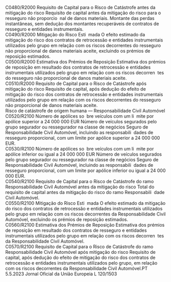  
C0480/R2000  Requisito de Capital para 
o Risco de Catástrofe 
antes da mitigação do 
risco  Requisito de capital antes da mitigação do risco para o resseguro não proporcio ­
nal de danos materiais. Montante das perdas instantâneas, sem dedução dos 
montantes recuperáveis de contratos de resseguro e entidades instrumentais.  
C0490/R2000  Mitigação do Risco Esti ­
mada  O efeito estimado da mitigação do risco dos contratos de retrocessão e entidades 
instrumentais utilizados pelo grupo em relação com os riscos decorrentes do 
resseguro não proporcional de danos materiais aceite, excluindo os prémios de 
reposição estimados.  
C0500/R2000  Estimativa dos Prémios 
de Reposição  Estimativa dos prémios de reposição em resultado dos contratos de retrocessão e 
entidades instrumentais utilizados pelo grupo em relação com os riscos decorren ­
tes do resseguro não proporcional de danos materiais aceite.  
C0510/R2000  Requisito de Capital para 
o Risco de Catástrofe 
após mitigação do risco  Requisito de capital, após dedução do efeito de mitigação do risco dos contratos 
de retrocessão e entidades instrumentais utilizados pelo grupo em relação com os 
riscos decorrentes do resseguro não proporcional de danos materiais aceite.  
Risco de catástrofe de 
origem humana — 
Responsabilidade Civil 
Automóvel  
C0520/R2100  Número de apólices so ­
bre veículos com um li ­
mite por apólice superior 
a 24 000 000 EUR  Número de veículos segurados pelo grupo segurador ou ressegurador na classe de 
negócios Seguro de Responsabilidade Civil Automóvel, incluindo as responsabili ­
dades de resseguro proporcional, com um limite por apólice superior a 
24 000 000 EUR.  
C0530/R2100  Número de apólices so ­
bre veículos com um li ­
mite por apólice inferior 
ou igual a 
24 000 000 EUR  Número de veículos segurados pelo grupo segurador ou ressegurador na classe de 
negócios Seguro de Responsabilidade Civil Automóvel, incluindo as responsabili ­
dades de resseguro proporcional, com um limite por apólice inferior ou igual a 
24 000 000 EUR.  
C0540/R2100  Requisito de Capital para 
o Risco de Catástrofe do 
ramo Responsabilidade 
Civil Automóvel antes da 
mitigação do risco  Total do requisito de capital antes da mitigação do risco do ramo Responsabili ­
dade Civil Automóvel.  
C0550/R2100  Mitigação do Risco Esti ­
mada  O efeito estimado da mitigação do risco dos contratos de retrocessão e entidades 
instrumentais utilizados pelo grupo em relação com os riscos decorrentes da 
Responsabilidade Civil Automóvel, excluindo os prémios de reposição estimados.  
C0560/R2100  Estimativa dos Prémios 
de Reposição  Estimativa dos prémios de reposição em resultado dos contratos de resseguro e 
entidades instrumentais utilizados pelo grupo em relação com os riscos decorren ­
tes da Responsabilidade Civil Automóvel.  
C0570/R2100  Requisito de Capital para 
o Risco de Catástrofe do 
ramo Responsabilidade 
Civil Automóvel após 
mitigação do risco  Requisito de capital, após dedução do efeito de mitigação do risco dos contratos 
de retrocessão e entidades instrumentais utilizados pelo grupo, em relação com os 
riscos decorrentes da Responsabilidade Civil Automóvel.PT  5.5.2023 Jornal Oficial da União Europeia L 120/1503